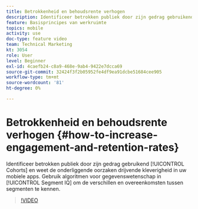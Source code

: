 ```yaml
---
title: Betrokkenheid en behoudsrente verhogen
description: Identificeer betrokken publiek door zijn gedrag gebruikend Cohorts en weet de onderliggende oorzaken drijvende kleverigheid in uw mobiele apps. Gebruik algoritmen voor gegevenswetenschap in Segment-IQ om de verschillen en overeenkomsten tussen segmenten te kennen.
feature: Basisprincipes van werkruimte
topics: mobile
activity: use
doc-type: feature video
team: Technical Marketing
kt: 3054
role: User
level: Beginner
exl-id: 4caefb24-c8a9-468e-9ab4-9422e7dcca69
source-git-commit: 32424f3f2b05952fe4df9ea91dcbe51684cee905
workflow-type: tm+mt
source-wordcount: '81'
ht-degree: 0%

---
```


# Betrokkenheid en behoudsrente verhogen {#how-to-increase-engagement-and-retention-rates}

Identificeer betrokken publiek door zijn gedrag gebruikend [!UICONTROL Cohorts] en weet de onderliggende oorzaken drijvende kleverigheid in uw mobiele apps. Gebruik algoritmen voor gegevenswetenschap in [!UICONTROL Segment IQ] om de verschillen en overeenkomsten tussen segmenten te kennen.

>[!VIDEO](https://video.tv.adobe.com/v/27825/?quality=12)
